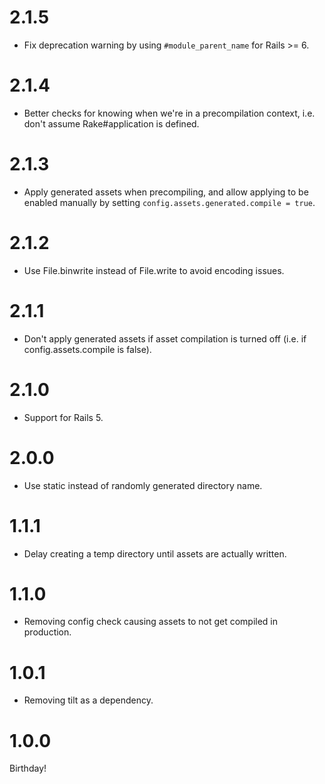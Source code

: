 2.1.5
===
* Fix deprecation warning by using `#module_parent_name` for Rails >= 6.

2.1.4
===
* Better checks for knowing when we're in a precompilation context, i.e. don't assume Rake#application is defined.

2.1.3
===
* Apply generated assets when precompiling, and allow applying to be enabled manually by setting `config.assets.generated.compile = true`.

2.1.2
===
* Use File.binwrite instead of File.write to avoid encoding issues.

2.1.1
===
* Don't apply generated assets if asset compilation is turned off (i.e. if
  config.assets.compile is false).

2.1.0
===
* Support for Rails 5.

2.0.0
===
* Use static instead of randomly generated directory name.

1.1.1
===
* Delay creating a temp directory until assets are actually written.

1.1.0
===
* Removing config check causing assets to not get compiled in production.

1.0.1
===
* Removing tilt as a dependency.

1.0.0
===
Birthday!
